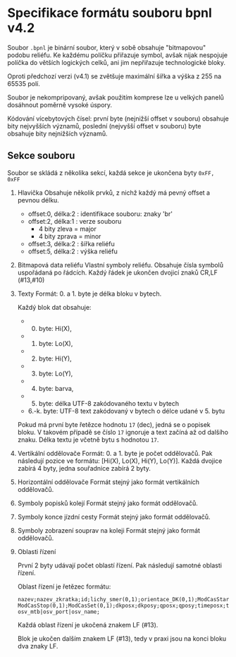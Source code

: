 # Specifikace formátu souboru bpnl v4.2

Soubor `.bpnl` je binární soubor, který v sobě obsahuje "bitmapovou" podobu
reliéfu. Ke každému políčku přiřazuje symbol, avšak nijak nespojuje políčka
do větších logických celků, ani jim nepřiřazuje technologické bloky.

Oproti předchozí verzi (v4.1) se zvětšuje maximální šířka a výška z 255 na 65535 polí.

Soubor je nekompripovaný, avšak použitím komprese lze u velkých panelů dosáhnout
poměrně vysoké úspory.

Kódování vícebytových čísel: první byte (nejnižší offset v souboru) obsahuje bity
nejvyšších významů, poslední (nejvyšší offset v souboru) byte obsahuje bity
nejnižších významů.

## Sekce souboru

Soubor se skládá z několika sekcí, každá sekce je ukončena byty `0xFF, 0xFF`

 1. Hlavička
    Obsahuje několik prvků, z nichž každý má pevný offset a pevnou délku.

    * offset:0, délka:2 : identifikace souboru: znaky 'br'
    * offset:2, délka:1 : verze souboru
      - 4 bity zleva = major
      - 4 bity zprava = minor
    * offset:3, délka:2 : šířka reliéfu
    * offset:5, délka:2 : výška reliéfu

 2. Bitmapová data reliéfu
    Vlastní symboly reliéfu. Obsahuje čísla symbolů uspořádaná po řádcích.
    Každý řádek je ukončen dvojicí znaků CR,LF (#13,#10)

 3. Texty
    Formát: 0. a 1. byte je délka bloku v bytech.

    Každý blok dat obsahuje:
     * 0. byte: Hi(X),
     * 1. byte: Lo(X),
     * 2. byte: Hi(Y),
     * 3. byte: Lo(Y),
     * 4. byte: barva,
     * 5. byte: délka UTF-8 zakódovaného textu v bytech
     * 6.-k. byte: UTF-8 text zakódovaný v bytech o délce udané v 5. bytu

    Pokud má první byte řetězce hodnotu `17` (dec), jedná se o popisek bloku.
    V takovém případě se číslo `17` ignoruje a text začíná až od dalšího znaku.
    Délka textu je včetně bytu s hodnotou `17`.

 4. Vertikální oddělovače
    Formát: 0. a 1. byte je počet oddělovačů. Pak následují pozice ve formátu:
    [Hi(X), Lo(X), Hi(Y), Lo(Y)]. Každá dvojice zabírá 4 byty, jedna souřadnice zabírá 2 byty.

 5. Horizontální oddělovače
    Formát stejný jako formát vertikálních oddělovačů.

 6. Symboly popisků kolejí
    Formát stejný jako formát oddělovačů.

 7. Symboly konce jízdní cesty
    Formát stejný jako formát oddělovačů.

 8. Symboly zobrazení souprav na koleji
    Formát stejný jako formát oddělovačů.

 9. Oblasti řízení

    První 2 byty udávají počet oblastí řízení. Pak následují samotné oblasti
    řízení.

    Oblast řízení je řetězec formátu:

    ```
    nazev;nazev_zkratka;id;lichy_smer(0,1);orientace_DK(0,1);ModCasStart(0,1);
    ModCasStop(0,1);ModCasSet(0,1);dkposx;dkposy;qposx;qposy;timeposx;timeposy;
    osv_mtb|osv_port|osv_name;
    ```

    Každá oblast řízení je ukočená znakem LF (#13).

    Blok je ukočen dalším znakem LF (#13), tedy v praxi jsou na konci bloku
    dva znaky LF.
